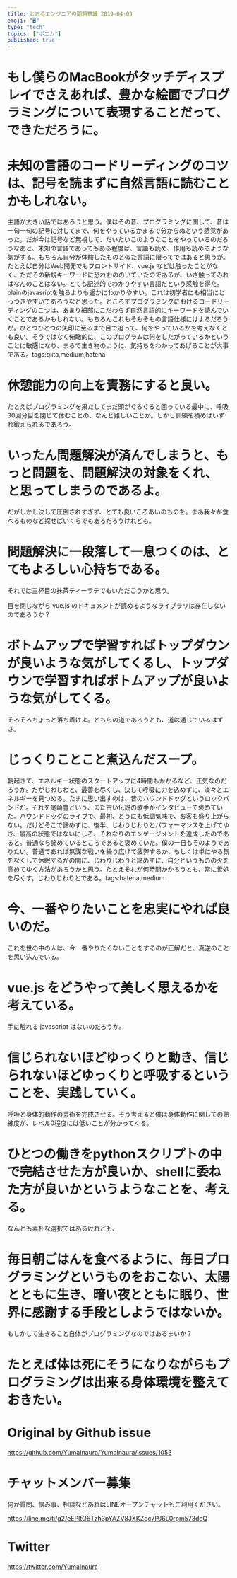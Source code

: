 ```yaml
---
title: とあるエンジニアの問題意識 2019-04-03
emoji: "🖥"
type: "tech"
topics: ["ポエム"]
published: true
---
```


# もし僕らのMacBookがタッチディスプレイでさえあれば、豊かな絵面でプログラミングについて表現することだって、できただろうに。


# 未知の言語のコードリーディングのコツは、記号を読まずに自然言語に読むことかもしれない。

主語が大きい話ではあろうと思う。僕はその昔、プログラミングに関して、昔は一句一句の記号に対してまで、何をやっているかまるで分からぬという感覚があった。だが今は記号など無視して、だいたいこのようなことをやっているのだろうなあと、未知の言語であってもある程度は、言語も読め、作用も読めるような気がする。もちろん自分が体験したものと似た言語に限ってではあると思うが。たとえば自分はWeb開発でもフロントサイド、vue.js などは触ったことがなく、ただその新規キーワードに恐れおののいていたのであるが、いざ触ってみればなんのことはない。とても記述的でわかりやすい言語だという感触を得た。plainのjavasriptを触るよりも遥かにわかりやすい。これは初学者にも相当にとっつきやすいであろうなと思った。ところでプログラミングにおけるコードリーディングのこつは、あまり細部にこだわらず自然言語的にキーワードを読んでいくことであるかもしれない。もちろんこれもそもそもの言語仕様にはよるだろうが。ひとつひとつの矢印に至るまで目で追って、何をやっているかを考えなくとも良い。そうではなく俯瞰的に、このプログラムは何をしたがっているかということに敏感になり、まるで生き物のように、気持ちをわかってあげることが大事である。tags:qiita,medium,hatena

# 休憩能力の向上を責務にすると良い。
たとえばプログラミングを果たしてまだ頭がぐるぐると回っている最中に、呼吸30回分目を閉じて休むことの、なんと難しいことか。しかし訓練を積めばいずれ鍛えられるであろう。

# いったん問題解決が済んでしまうと、もっと問題を、問題解決の対象をくれ、と思ってしまうのであるよ。
だがしかし決して圧倒されすぎず、とても良いころあいのものを。まあ我々が食べるものなど探せばいくらでもあるだろうけれども。

# 問題解決に一段落して一息つくのは、とてもよろしい心持ちである。
それでは三杯目の抹茶ティーラテでもいただこうかと思う。

目を閉じながら vue.js のドキュメントが読めるようなライブラリは存在しないのであろうか？

# ボトムアップで学習すればトップダウンが良いような気がしてくるし、トップダウンで学習すればボトムアップが良いような気がしてくる。
そろそろちょっと落ち着けよ。どちらの道であろうとも、道は通じているはずさ。


# じっくりことこと煮込んだスープ。
朝起きて、エネルギー状態のスタートアップに4時間もかかるなど、正気なのだろうか。だがじわじわと、最善を尽くし、決して呼吸に力を込めずに、淡々とエネルギーを見つめる。たまに思い出すのは、昔のハウンドドッグというロックバンドだ。それを尾崎豊という、また古い伝説の歌手がインタビューで褒めていた。ハウンドドッグのライブで、最初、どうにも低調気味で、お客も盛り上がらない。だけどそこで諦めずに、後半、じわりじわりとパフォーマンスを上げてゆき、最高の状態ではないにしろ、それなりのエンゲージメントを達成したのであると。普通なら諦めているところであると褒めていた。僕の一日もそのようでありたい。普通であれば無謀な戦いを繰り広げて疲弊するか、もしくは単にやる気をなくして休眠するかの間に、じわりじわりと諦めずに、自分というものの火を高めてゆく方法があろうかと思う。たとえそれが何時間かかろうとも、常に善処を尽くす。じわりじわりとである。tags:hatena,medium

# 今、一番やりたいことを忠実にやれば良いのだ。
これを世の中の人は、今一番やりたくないことをするのが正解だと、真逆のことを思い込んでいる。

# vue.js をどうやって美しく思えるかを考えている。
手に触れる javascript はないのだろうか。

# 信じられないほどゆっくりと動き、信じられないほどゆっくりと呼吸するということを、実践していく。
呼吸と身体的動作の芸術を完成させる。そう考えると僕は身体動作に関しての熟練度が、レベル0程度には低いことが分かってくる。

# ひとつの働きをpythonスクリプトの中で完結させた方が良いか、shellに委ねた方が良いかというようなことを、考える。
なんとも素朴な選択ではあるけれども、

# 毎日朝ごはんを食べるように、毎日プログラミングというものをおこない、太陽とともに生き、暗い夜とともに眠り、世界に感謝する手段としようではないか。


‪もしかして生きること自体がプログラミングなのではあるまいか？‬

# たとえば体は死にそうになりながらもプログラミングは出来る身体環境を整えておきたい。

# Original by Github issue

https://github.com/YumaInaura/YumaInaura/issues/1053








<!-- Update From Qiita API -->

# チャットメンバー募集


何か質問、悩み事、相談などあればLINEオープンチャットもご利用ください。

https://line.me/ti/g2/eEPltQ6Tzh3pYAZV8JXKZqc7PJ6L0rpm573dcQ





# Twitter


https://twitter.com/YumaInaura


<!-- Update From Qiita API -->



